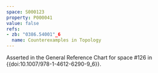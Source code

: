 ```yaml
---
space: S000123
property: P000041
value: false
refs:
- zb: "0386.54001"_6
  name: Counterexamples in Topology
---
```


Asserted in the General Reference Chart for space #126 in
{{doi:10.1007/978-1-4612-6290-9_6}}.
